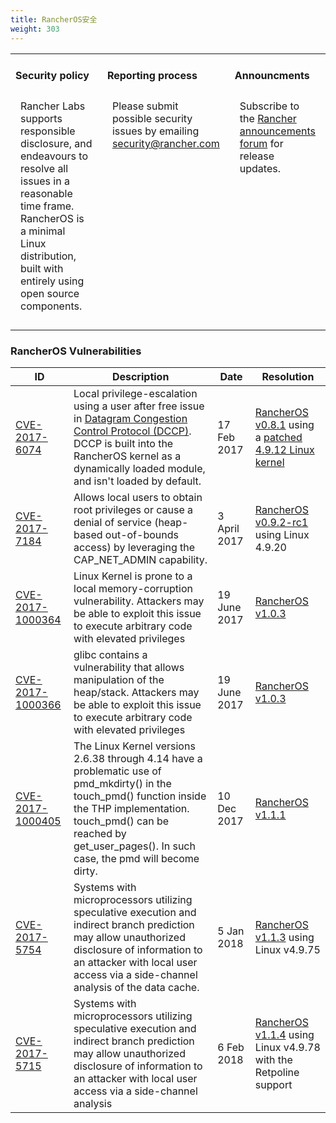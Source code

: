 ```yaml
---
title: RancherOS安全
weight: 303
---
```


<table width="100%">
<tr style="vertical-align: top;">
<td width="30%" style="border: none;">
<h4>Security policy</h4>
<p style="padding: 8px">Rancher Labs supports responsible disclosure, and endeavours to resolve all issues in a reasonable time frame. RancherOS is a minimal Linux distribution, built with entirely using open source components.</p>
</td>
<td width="30%" style="border: none;">
<h4>Reporting process</h4>
<p style="padding: 8px">Please submit possible security issues by emailing <a href="security@rancher.com">security@rancher.com</a></p>
</td>
<td width="30%" style="border: none;">
<h4>Announcments</h4>
<p style="padding: 8px">Subscribe to the <a href="https://forums.rancher.com/c/announcements">Rancher announcements forum</a> for release updates.</p>
</td>
</tr>
</table>

### RancherOS Vulnerabilities

| ID | Description | Date | Resolution |
|----|-------------|------|------------|
| [CVE-2017-6074](http://seclists.org/oss-sec/2017/q1/471) | Local privilege-escalation using a user after free issue in [Datagram Congestion Control Protocol (DCCP)](https://wiki.linuxfoundation.org/networking/dccp). DCCP is built into the RancherOS kernel as a dynamically loaded module, and isn't loaded by default. | 17 Feb 2017 | [RancherOS v0.8.1](https://github.com/rancher/os/releases/tag/v0.8.1) using a [patched 4.9.12 Linux kernel](https://github.com/rancher/os-kernel/releases/tag/v4.9.12-rancher) |
| [CVE-2017-7184](https://cve.mitre.org/cgi-bin/cvename.cgi?name=CVE-2017-7184) | Allows local users to obtain root privileges or cause a denial of service (heap-based out-of-bounds access) by leveraging the CAP_NET_ADMIN capability. | 3 April 2017 | [RancherOS v0.9.2-rc1](https://github.com/rancher/os/releases/tag/v0.9.2-rc1) using Linux 4.9.20 |
| [CVE-2017-1000364](https://cve.mitre.org/cgi-bin/cvename.cgi?name=CVE-2017-1000364) | Linux Kernel is prone to a local memory-corruption vulnerability. Attackers may be able to exploit this issue to execute arbitrary code with elevated privileges | 19 June 2017 | [RancherOS v1.0.3](https://github.com/rancher/os/releases/tag/v1.0.3) |
| [CVE-2017-1000366](https://cve.mitre.org/cgi-bin/cvename.cgi?name=CVE-2017-1000366) | glibc contains a vulnerability that allows manipulation of the heap/stack. Attackers may be able to exploit this issue to execute arbitrary code with elevated privileges | 19 June 2017 | [RancherOS v1.0.3](https://github.com/rancher/os/releases/tag/v1.0.3) |
| [CVE-2017-1000405](https://cve.mitre.org/cgi-bin/cvename.cgi?name=CVE-2017-1000405) |  The Linux Kernel versions 2.6.38 through 4.14 have a problematic use of pmd_mkdirty() in the touch_pmd() function inside the THP implementation. touch_pmd() can be reached by get_user_pages(). In such case, the pmd will become dirty. | 10 Dec 2017 | [RancherOS v1.1.1](https://github.com/rancher/os/releases/tag/v1.1.1) |
| [CVE-2017-5754](https://cve.mitre.org/cgi-bin/cvename.cgi?name=CVE-2017-5754) |  Systems with microprocessors utilizing speculative execution and indirect branch prediction may allow unauthorized disclosure of information to an attacker with local user access via a side-channel analysis of the data cache. | 5 Jan 2018 | [RancherOS v1.1.3](https://github.com/rancher/os/releases/tag/v1.1.3) using Linux v4.9.75|
| [CVE-2017-5715](https://cve.mitre.org/cgi-bin/cvename.cgi?name=CVE-2017-5715) |  Systems with microprocessors utilizing speculative execution and indirect branch prediction may allow unauthorized disclosure of information to an attacker with local user access via a side-channel analysis | 6 Feb 2018 | [RancherOS v1.1.4](https://github.com/rancher/os/releases/tag/v1.1.4) using Linux v4.9.78 with the Retpoline support |
